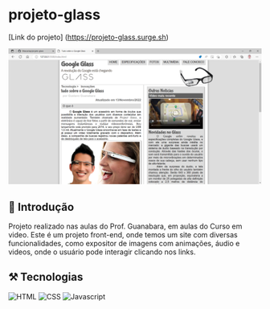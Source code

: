 # projeto-glass

[Link do projeto] (https://projeto-glass.surge.sh)

![imagemFinalizado](./_imagens/Tudo%20sobre%20o%20Google%20Glass%20e%20mais.png)

## 📖 Introdução
Projeto realizado nas aulas do Prof. Guanabara, em aulas do Curso em video.
Este é um projeto front-end, onde temos um site com diversas funcionalidades, como expositor de imagens com animações, áudio e videos, onde o usuário pode interagir clicando nos links.

## ⚒️ Tecnologias 

![HTML](https://img.shields.io/badge/HTML5-E34F26?style=for-the-badge&logo=html5&logoColor=white)
![CSS](https://img.shields.io/badge/CSS3-1572B6?style=for-the-badge&logo=css3&logoColor=white)
![Javascript](https://img.shields.io/badge/JavaScript-323330?style=for-the-badge&logo=javascript&logoColor=F7DF1E)